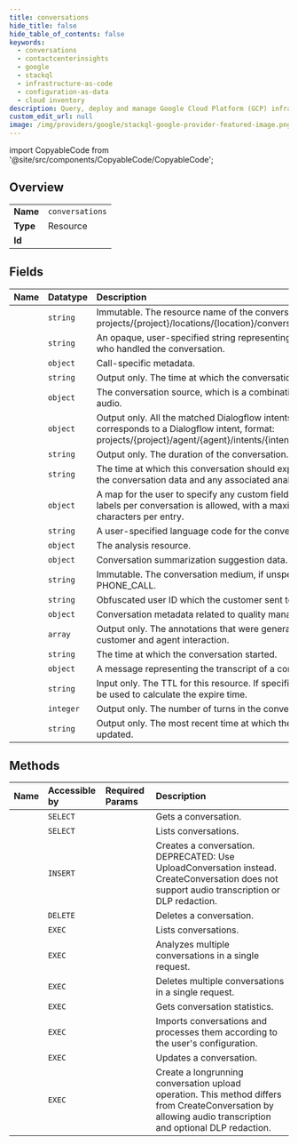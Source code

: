 ```yaml
---
title: conversations
hide_title: false
hide_table_of_contents: false
keywords:
  - conversations
  - contactcenterinsights
  - google    
  - stackql
  - infrastructure-as-code
  - configuration-as-data
  - cloud inventory
description: Query, deploy and manage Google Cloud Platform (GCP) infrastructure and resources using SQL
custom_edit_url: null
image: /img/providers/google/stackql-google-provider-featured-image.png
---
```


import CopyableCode from '@site/src/components/CopyableCode/CopyableCode';




## Overview
<table><tbody>
<tr><td><b>Name</b></td><td><code>conversations</code></td></tr>
<tr><td><b>Type</b></td><td>Resource</td></tr>
<tr><td><b>Id</b></td><td><CopyableCode code="contactcenterinsights.conversations" /></td></tr>
</tbody></table>

## Fields
| Name | Datatype | Description |
|:-----|:---------|:------------|
| <CopyableCode code="name" /> | `string` | Immutable. The resource name of the conversation. Format: projects/&#123;project&#125;/locations/&#123;location&#125;/conversations/&#123;conversation&#125; |
| <CopyableCode code="agentId" /> | `string` | An opaque, user-specified string representing the human agent who handled the conversation. |
| <CopyableCode code="callMetadata" /> | `object` | Call-specific metadata. |
| <CopyableCode code="createTime" /> | `string` | Output only. The time at which the conversation was created. |
| <CopyableCode code="dataSource" /> | `object` | The conversation source, which is a combination of transcript and audio. |
| <CopyableCode code="dialogflowIntents" /> | `object` | Output only. All the matched Dialogflow intents in the call. The key corresponds to a Dialogflow intent, format: projects/&#123;project&#125;/agent/&#123;agent&#125;/intents/&#123;intent&#125; |
| <CopyableCode code="duration" /> | `string` | Output only. The duration of the conversation. |
| <CopyableCode code="expireTime" /> | `string` | The time at which this conversation should expire. After this time, the conversation data and any associated analyses will be deleted. |
| <CopyableCode code="labels" /> | `object` | A map for the user to specify any custom fields. A maximum of 20 labels per conversation is allowed, with a maximum of 256 characters per entry. |
| <CopyableCode code="languageCode" /> | `string` | A user-specified language code for the conversation. |
| <CopyableCode code="latestAnalysis" /> | `object` | The analysis resource. |
| <CopyableCode code="latestSummary" /> | `object` | Conversation summarization suggestion data. |
| <CopyableCode code="medium" /> | `string` | Immutable. The conversation medium, if unspecified will default to PHONE_CALL. |
| <CopyableCode code="obfuscatedUserId" /> | `string` | Obfuscated user ID which the customer sent to us. |
| <CopyableCode code="qualityMetadata" /> | `object` | Conversation metadata related to quality management. |
| <CopyableCode code="runtimeAnnotations" /> | `array` | Output only. The annotations that were generated during the customer and agent interaction. |
| <CopyableCode code="startTime" /> | `string` | The time at which the conversation started. |
| <CopyableCode code="transcript" /> | `object` | A message representing the transcript of a conversation. |
| <CopyableCode code="ttl" /> | `string` | Input only. The TTL for this resource. If specified, then this TTL will be used to calculate the expire time. |
| <CopyableCode code="turnCount" /> | `integer` | Output only. The number of turns in the conversation. |
| <CopyableCode code="updateTime" /> | `string` | Output only. The most recent time at which the conversation was updated. |
## Methods
| Name | Accessible by | Required Params | Description |
|:-----|:--------------|:----------------|:------------|
| <CopyableCode code="get" /> | `SELECT` | <CopyableCode code="conversationsId, locationsId, projectsId" /> | Gets a conversation. |
| <CopyableCode code="list" /> | `SELECT` | <CopyableCode code="locationsId, projectsId" /> | Lists conversations. |
| <CopyableCode code="create" /> | `INSERT` | <CopyableCode code="locationsId, projectsId" /> | Creates a conversation. DEPRECATED: Use UploadConversation instead. CreateConversation does not support audio transcription or DLP redaction. |
| <CopyableCode code="delete" /> | `DELETE` | <CopyableCode code="conversationsId, locationsId, projectsId" /> | Deletes a conversation. |
| <CopyableCode code="_list" /> | `EXEC` | <CopyableCode code="locationsId, projectsId" /> | Lists conversations. |
| <CopyableCode code="bulk_analyze" /> | `EXEC` | <CopyableCode code="locationsId, projectsId" /> | Analyzes multiple conversations in a single request. |
| <CopyableCode code="bulk_delete" /> | `EXEC` | <CopyableCode code="locationsId, projectsId" /> | Deletes multiple conversations in a single request. |
| <CopyableCode code="calculate_stats" /> | `EXEC` | <CopyableCode code="locationsId, projectsId" /> | Gets conversation statistics. |
| <CopyableCode code="ingest" /> | `EXEC` | <CopyableCode code="locationsId, projectsId" /> | Imports conversations and processes them according to the user's configuration. |
| <CopyableCode code="patch" /> | `EXEC` | <CopyableCode code="conversationsId, locationsId, projectsId" /> | Updates a conversation. |
| <CopyableCode code="upload" /> | `EXEC` | <CopyableCode code="locationsId, projectsId" /> | Create a longrunning conversation upload operation. This method differs from CreateConversation by allowing audio transcription and optional DLP redaction. |
